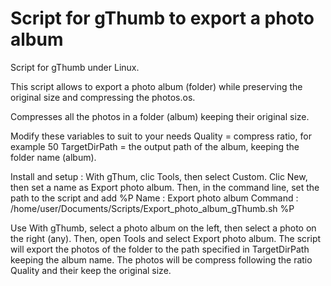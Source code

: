 # Script for gThumb to export a photo album

Script for gThumb under Linux.

This script allows to export a photo album (folder) while preserving the original size and compressing the photos.os.

Compresses all the photos in a folder (album) keeping their original size.

Modify these variables to suit to your needs
Quality = compress ratio, for example 50
TargetDirPath = the output path of the album, keeping the folder name (album).

Install and setup :
With gThum, clic Tools, then select Custom.
Clic New, then set a name as Export photo album.
Then, in the command line, set the path to the script and add %P
Name : Export photo album
Command : /home/user/Documents/Scripts/Export_photo_album_gThumb.sh %P

Use
With gThumb, select a photo album on the left, then select a photo on the right (any). Then, open Tools and select Export photo album. The script will export the photos of the folder to the path specified in TargetDirPath keeping the album name. The photos will be compress following the ratio Quality and their keep the original size.

